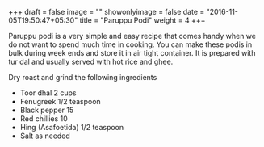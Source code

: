 +++
draft = false
image = ""
showonlyimage = false
date = "2016-11-05T19:50:47+05:30"
title = "Paruppu Podi"
weight = 4
+++

Paruppu podi is a very simple and easy recipe that comes handy when we do not want to spend much time in cooking. 
You can make these podis in bulk during week ends and store it in air tight container. 
It is prepared with tur dal and usually served with hot rice and ghee.

<!--more-->

Dry roast and grind the following ingredients

* Toor dhal 2 cups
* Fenugreek 1/2 teaspoon
* Black pepper 15
* Red chillies 10
* Hing (Asafoetida) 1/2 teaspoon
* Salt as needed